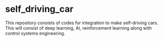# self_driving_car
This repository consists of codes for integration to make self-driving cars. This will consist of deep learning, AI, reinforcement learning along with control systems engineering.
